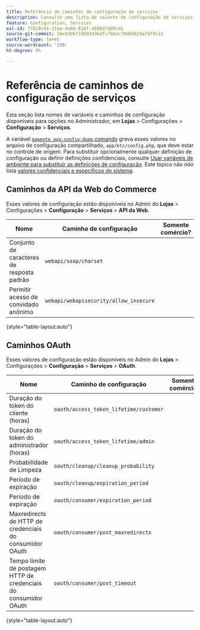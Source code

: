 ```yaml
---
title: Referência de caminhos de configuração de serviços
description: Consulte uma lista de valores de configuração de serviços.
feature: Configuration, Services
exl-id: 77818c54-21ae-4a66-81bf-468bd7d09cda
source-git-commit: 16e9396f19693436dfc7bdac78d84624a78f0c21
workflow-type: tm+mt
source-wordcount: '156'
ht-degree: 0%

---
```


# Referência de caminhos de configuração de serviços

Esta seção lista nomes de variáveis e caminhos de configuração disponíveis para opções no Administrador, em **Lojas** > Configurações > **Configuração** > **Serviços**.

A variável [`magento app:config:dump` comando](../cli/export-configuration.md) grava esses valores no arquivo de configuração compartilhado, `app/etc/config.php`, que deve estar no controle de origem. Para substituir opcionalmente qualquer definição de configuração ou definir definições confidenciais, consulte [Usar variáveis de ambiente para substituir as definições de configuração](override-config-settings.md#environment-variables). Este tópico não _não_ lista [valores confidenciais e específicos do sistema](config-reference-sens.md).

## Caminhos da API da Web do Commerce

Esses valores de configuração estão disponíveis no Admin do **Lojas** > Configurações > **Configuração** > **Serviços** > **API da Web**.

| Nome | Caminho de configuração | Somente comércio? |
|--------------|--------------|--------------|
| Conjunto de caracteres de resposta padrão | `webapi/soap/charset` | <!-- ![Not Commerce-only](/help/assets/configuration/red-x.png) --> |
| Permitir acesso de convidado anônimo | `webapi/webapisecurity/allow_insecure` | <!-- ![Not Commerce-only](/help/assets/configuration/red-x.png) --> |

{style="table-layout:auto"}

## Caminhos OAuth

Esses valores de configuração estão disponíveis no Admin do **Lojas** > Configurações > **Configuração** > **Serviços** > **OAuth**.

| Nome | Caminho de configuração | Somente comércio? |
|--------------|--------------|--------------|
| Duração do token do cliente (horas) | `oauth/access_token_lifetime/customer` | <!-- ![Not Commerce-only](/help/assets/configuration/red-x.png) --> |
| Duração do token do administrador (horas) | `oauth/access_token_lifetime/admin` | <!-- ![Not Commerce-only](/help/assets/configuration/red-x.png) --> |
| Probabilidade de Limpeza | `oauth/cleanup/cleanup_probability` | <!-- ![Not Commerce-only](/help/assets/configuration/red-x.png) --> |
| Período de expiração | `oauth/cleanup/expiration_period` | <!-- ![Not Commerce-only](/help/assets/configuration/red-x.png) --> |
| Período de expiração | `oauth/consumer/expiration_period` | <!-- ![Not Commerce-only](/help/assets/configuration/red-x.png) --> |
| Maxredirects de HTTP de credenciais do consumidor OAuth | `oauth/consumer/post_maxredirects` | <!-- ![Not Commerce-only](/help/assets/configuration/red-x.png) --> |
| Tempo limite de postagem HTTP de credenciais do consumidor OAuth | `oauth/consumer/post_timeout` | <!-- ![Not Commerce-only](/help/assets/configuration/red-x.png) --> |

{style="table-layout:auto"}
